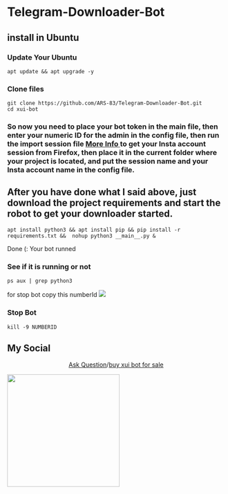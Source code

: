 # Telegram-Downloader-Bot


## install in Ubuntu

### Update Your Ubuntu
```
apt update && apt upgrade -y
```
### Clone files 
```
git clone https://github.com/ARS-83/Telegram-Downloader-Bot.git
cd xui-bot
```
### So now you need to place your bot token in the main file, then enter your numeric ID for the admin in the config file, then run the import session file <a href="https://instaloader.github.io/troubleshooting.html"> More Info </a> to get your Insta account session from Firefox, then place it in the current folder where your project is located, and put the session name and your Insta account name in the config file.

## After you have done what I said above, just download the project requirements and start the robot to get your downloader started.


```
apt install python3 && apt install pip && pip install -r requirements.txt &&  nohup python3 __main__.py &
```
Done (:
Your bot runned

### See if it is running or not
```
ps aux | grep python3
```
for stop bot copy this numberId
<img src="http://xenitgame.com/Screenshot%202024-08-02%20221816.png" />
### Stop Bot
```
kill -9 NUMBERID
```

## My Social
<p align='center'>
<a href="https://t.me/AR_S_83">Ask Question</a>/<a href="https://t.me/AR_S_83">buy xui bot for sale</a>
 
</p>

<a href="http://www.coffeete.ir/AlirezaSaeed">
       <img src="http://www.coffeete.ir/images/buttons/lemonchiffon.png" style="width:260px;" />
</a>
